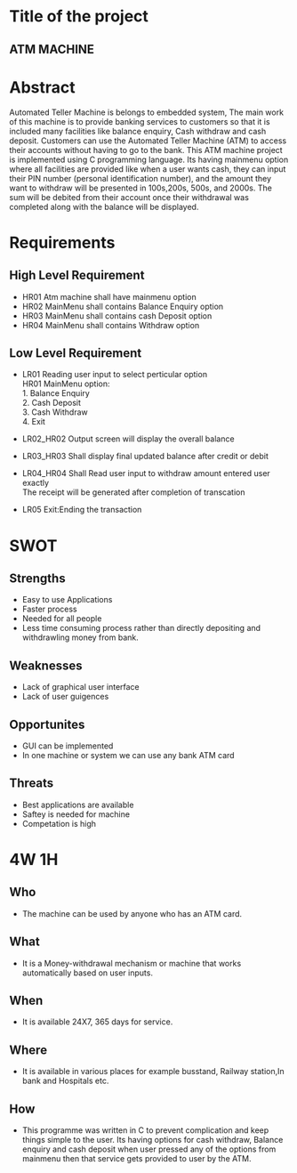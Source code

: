 # Title of the project
##  ATM MACHINE
# Abstract
 Automated Teller Machine is belongs to embedded system, The main work of this machine is to provide banking services to customers so that it is included many facilities like balance enquiry, Cash withdraw and cash deposit. Customers can use the Automated Teller Machine (ATM) to access their accounts without having to go to the bank. This ATM machine project is implemented using C programming language. Its having mainmenu option where all facilities are provided like when a user wants cash, they can input their PIN number (personal identification number), and the amount they want to withdraw will be presented in 100s,200s, 500s, and 2000s. The sum will be debited from their account once their withdrawal was completed along with the balance will be displayed.
# Requirements

## High Level Requirement

* HR01 Atm machine shall have mainmenu option
* HR02 MainMenu shall contains Balance Enquiry option
* HR03 MainMenu shall contains cash Deposit option
* HR04 MainMenu shall contains Withdraw option

## Low Level Requirement

* LR01 Reading user input to select perticular option                                                                                                                                                                                                                                                                                    
 HR01  MainMenu option:                                                                                                                                    
                        1. Balance Enquiry                                                                                                                                       
                        2. Cash Deposit                                                                                                                    
                        3. Cash Withdraw                                                                                                                   
                        4. Exit
                        
* LR02_HR02 Output screen will display the overall balance 
* LR03_HR03 Shall display final updated balance after credit or debit 
* LR04_HR04 Shall Read user input to withdraw amount entered user exactly                                                                  
            The receipt will be generated after completion of transcation
* LR05      Exit:Ending the transaction


# SWOT

## Strengths
* Easy to use Applications
* Faster process
* Needed for all people
* Less time consuming process rather than directly depositing and withdrawling money from bank.

## Weaknesses
* Lack of graphical user interface
* Lack of user guigences

## Opportunites
* GUI can be implemented
* In one machine or system we can use any bank ATM card

## Threats
* Best applications are available
* Saftey is needed for machine
* Competation is high

# 4W 1H
## Who
* The machine can be used by anyone who has an ATM card.
## What
* It is a Money-withdrawal mechanism or machine that works automatically based on user inputs.
## When
* It is available 24X7, 365 days for service.
## Where
* It is available in various places for example busstand, Railway station,In bank and Hospitals etc.
## How
* This programme was written in C to prevent complication and keep things simple to the user. Its having options for cash withdraw, Balance enquiry and cash deposit when user pressed any of the options from mainmenu then that service gets provided to user by the ATM.
